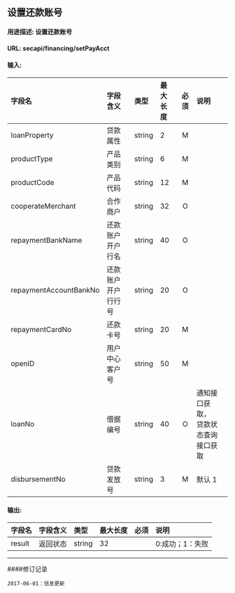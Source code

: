 ## 设置还款账号
#### 用途描述: 设置还款账号
#### URL:   secapi/financing/setPayAcct

#### 输入:
| 字段名                    | 字段含义      | 类型     | 最大长度 |  必须  | 说明                    |
| :--------------------- | :-------- | :----- | :--- | :--: | :-------------------- |
| loanProperty           | 贷款属性      | string | 2    |  M   |                       |
| productType            | 产品类别      | string | 6    |  M   |                       |
| productCode            | 产品代码      | string | 12   |  M   |                       |
| cooperateMerchant      | 合作商户      | string | 32   |  O   |                       |
| repaymentBankName      | 还款账户开户行名  | string | 40   |  O   |                       |
| repaymentAccountBankNo | 还款账户开户行行号 | string | 20   |  O   |                       |
| repaymentCardNo        | 还款卡号      | string | 20   |  M   |                       |
| openID                 | 用户中心客户号   | string | 50   |  M   |                       |
| loanNo                 | 借据编号      | string | 40   |  O   | 通知接口获取，<br>贷款状态查询接口获取 |
| disbursementNo         | 贷款发放号     | string | 3    |  M   | 默认 1                  |

#### 输出:
| 字段名    | 字段含义 | 类型     | 最大长度 | 必须   | 说明        |
| :----- | :--- | :----- | :--- | :--- | :-------- |
| result | 返回状态 | string | 32   |      | 0:成功；1：失败 |

----
####修订记录

```
2017-06-01：信息更新

```
